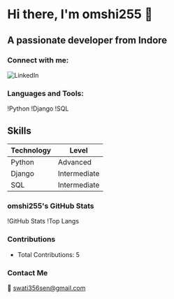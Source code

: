 
# Hi there, I'm omshi255 👋

## A passionate developer from Indore

### Connect with me:
![LinkedIn](https://commons.wikimedia.org/wiki/File:LinkedIn_logo_initials.png)

### Languages and Tools:
!Python
!Django
!SQL


## Skills
| Technology | Level |
|------------|-------|
| Python     | Advanced |
| Django     | Intermediate |
| SQL        | Intermediate |


### omshi255's GitHub Stats
!GitHub Stats
!Top Langs

### Contributions
- Total Contributions: 5

### Contact Me
📧 swati356sen@gmail.com

                                                                                       
                                                                              
